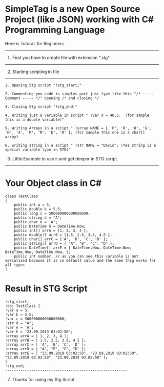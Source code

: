 # SimpleTag is a new Open Source Project (like JSON) working with C# Programming Language
Here is Tutorail for Beginners

--------------------------------------------------------
1) First you have to create file with extension ".stg"
--------------------------------------------------------
2) Starting scripting in file
--------------------------------------------------------
    1. Opening Stg script "!stg_start;"
    
    2. Commenting you code is simples part just type like this "/* -----   Comment ----- */" opening /* and closing */
    
    3. Closing Stg script "!stg_end;"
    
    4. Writing just a variable in script " !var X = 48.5;  (for sample this is a double variable)"
    
    5. Writing Arrays in a script " !array NAME = [ 'P', 'R', 'O', 'G', 'R', 'A', 'M', 'M', 'E', 'R' ]; (for sample this one is a char[] array)
    
    6. writing string in a script " !str NAME = "David"; (Yes string is a special variable type in STG)"
    
3) Little Example to use it and get deeper in STG script
--------------------------------------------------------
# Your Object class in C#

    class TestClass
    {
        public int a = 5;
        public double b = 5.5;
        public long c = 500000000000000000;
        public string d = "A";
        public char e = 'A';
        public DateTime h = DateTime.Now;
        public int[] arrA = {1, 2, 3, 4 };
        public double[] arrB = {1.5, 2.5, 3.5, 4.5 };
        public char[] arrC = {'A', 'B', 'C', 'D' };
        public string[] arrD = { "A", "B", "C", "D" };
        public DateTime[] arrE = { DateTime.Now, DateTime.Now, DateTime.Now, DateTime.Now, };
        public int number; // as you can see this variable is not serialized because it is in default value and the same thig works for all types
    }

# Result in STG Script

    !stg_start; 
    !obj TestClass { 
    !var a = 5; 
    !var b = 5.5; 
    !var c = 500000000000000000; 
    !str d = "A"; 
    !var e = 'A'; 
    !var h = "23.09.2019 03:02:50"; 
    !array arrA = [ 1, 2, 3, 4 ]; 
    !array arrB = [ 1.5, 2.5, 3.5, 4.5 ]; 
    !array arrC = [ 'A', 'B', 'C', 'D' ]; 
    !array arrD = [ "A", "B", "C", "D" ]; 
    !array arrE = [ "23.09.2019 03:02:50", "23.09.2019 03:02:50", "23.09.2019 03:02:50", "23.09.2019 03:02:50" ]; 
    } 
    !stg_end;
    --------------------------------------------------------
7) Thanks for using my Stg Script
    
